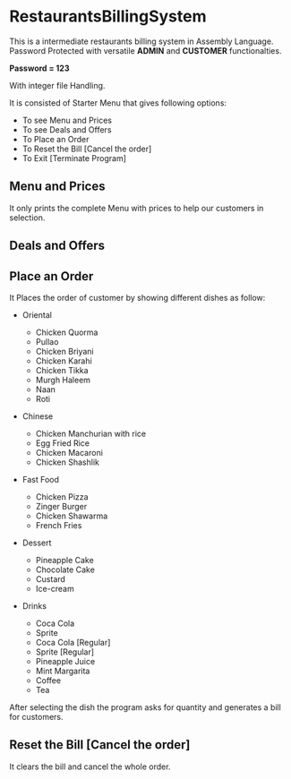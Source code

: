 # RestaurantsBillingSystem

This is a intermediate restaurants billing system in Assembly Language. Password Protected with versatile <b>ADMIN</b> and <b>CUSTOMER</b> functionalties.

<b>Password = 123</b>

With integer file Handling.

It is consisted of Starter Menu that gives following options:

- To see Menu and Prices
- To see Deals and Offers
- To Place an Order
- To Reset the Bill [Cancel the order]
- To Exit [Terminate Program]

## Menu and Prices

It only prints the complete Menu with prices to help our customers in selection.

## Deals and Offers
<!-- TODO  -->

## Place an Order

It Places the order of customer by showing different dishes as follow:

- Oriental

   + Chicken Quorma
   + Pullao
   + Chicken Briyani
   + Chicken Karahi
   + Chicken Tikka
   + Murgh Haleem
   + Naan
   + Roti

- Chinese

   + Chicken Manchurian with rice
   + Egg Fried Rice
   + Chicken Macaroni
   + Chicken Shashlik

- Fast Food

   + Chicken Pizza
   + Zinger Burger
   + Chicken Shawarma
   + French Fries

- Dessert

   + Pineapple Cake
   + Chocolate Cake
   + Custard
   + Ice-cream 

- Drinks

   + Coca Cola
   + Sprite
   + Coca Cola [Regular]
   + Sprite [Regular]
   + Pineapple Juice
   + Mint Margarita
   + Coffee
   + Tea

After selecting the dish the program asks for quantity and generates a bill for customers.

## Reset the Bill [Cancel the order]

It clears the bill and cancel the whole order.

